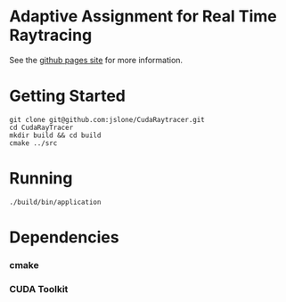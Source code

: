 # Adaptive Assignment for Real Time Raytracing
See the [github pages site](jslone.github.io/CudaRaytracer) for more information.

# Getting Started
```
git clone git@github.com:jslone/CudaRaytracer.git
cd CudaRayTracer
mkdir build && cd build
cmake ../src
```

# Running
```
./build/bin/application
```

# Dependencies

### cmake

### CUDA Toolkit